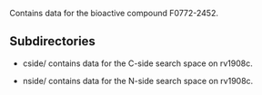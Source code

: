 Contains data for the bioactive compound F0772-2452.

## Subdirectories

- cside/ contains data for the C-side search space on rv1908c.

- nside/ contains data for the N-side search space on rv1908c.

